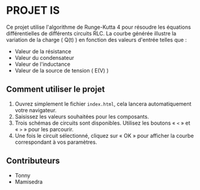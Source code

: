 
# PROJET IS

Ce projet utilise l'algorithme de Runge-Kutta 4 pour résoudre les équations différentielles de différents circuits RLC. La courbe générée illustre la variation de la charge \( Q(t) \) en fonction des valeurs d'entrée telles que :
- Valeur de la résistance
- Valeur du condensateur
- Valeur de l'inductance
- Valeur de la source de tension \( E(V) \)

## Comment utiliser le projet
1. Ouvrez simplement le fichier `index.html`, cela lancera automatiquement votre navigateur.
2. Saisissez les valeurs souhaitées pour les composants.
3. Trois schémas de circuits sont disponibles. Utilisez les boutons « `<` » et « `>` » pour les parcourir.
4. Une fois le circuit sélectionné, cliquez sur « OK » pour afficher la courbe correspondant à vos paramètres.

## Contributeurs
- Tonny
- Mamisedra
